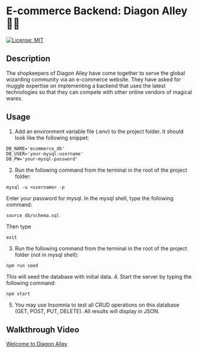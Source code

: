# E-commerce Backend: Diagon Alley 🧙‍♀️
[![License: MIT](https://img.shields.io/badge/License-MIT-yellow.svg)](https://opensource.org/licenses/MIT)


## Description
The shopkeepers of Diagon Alley have come together to serve the global wizarding community via an e-commerce website. They have asked for muggle expertise on implementing a backend that uses the latest technologies so that they can compete with other online vendors of magical wares.
## Usage
1. Add an environment variable file (.env) to the project folder. It should look like the following snippet:
```
DB_NAME='ecommerce_db'
DB_USER='your-mysql-username'
DB_PW='your-mysql-password'
```
2. Run the following command from the terminal in the root of the project folder:
```
mysql -u <username> -p
```
Enter your password for mysql. In the mysql shell, type the following command:
```
source db/schema.sql
```
Then type
```
exit
```
3. Run the following command from the terminal in the root of the project folder (not in mysql shell):
```
npm run seed
```
This will seed the database with initial data.
4. Start the server by typing the following command:
```
npm start
```
5. You may use Insomnia to test all CRUD operations on this database (GET, POST, PUT, DELETE). All results will display in JSON.

## Walkthrough Video
[Welcome to Diagon Alley](https://watch.screencastify.com/v/Bz9HTbbbjBezc4AsTkBh)